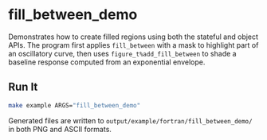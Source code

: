 # fill_between_demo

Demonstrates how to create filled regions using both the stateful and object
APIs. The program first applies `fill_between` with a mask to highlight part of
an oscillatory curve, then uses `figure_t%add_fill_between` to shade a baseline
response computed from an exponential envelope.

## Run It

```bash
make example ARGS="fill_between_demo"
```

Generated files are written to `output/example/fortran/fill_between_demo/` in
both PNG and ASCII formats.
